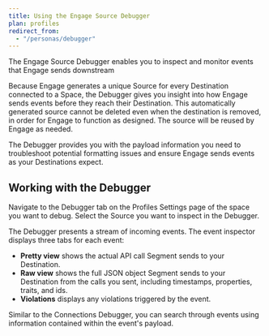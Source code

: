 ```yaml
---
title: Using the Engage Source Debugger
plan: profiles
redirect_from:
  - "/personas/debugger"
---
```


The Engage Source Debugger enables you to inspect and monitor events that Engage sends downstream

Because Engage generates a unique Source for every Destination connected to a Space, the Debugger gives you insight into how Engage sends events before they reach their Destination. This automatically generated source cannot be deleted even when the destination is removed, in order for Engage to function as designed. The source will be reused by Engage as needed.

The Debugger provides you with the payload information you need to troubleshoot potential formatting issues and ensure Engage sends events as your Destinations expect.

## Working with the Debugger

Navigate to the Debugger tab on the Profiles Settings page of the space you want to debug. Select the Source you want to inspect in the Debugger.

The Debugger presents a stream of incoming events. The event inspector displays three tabs for each event:

* **Pretty view** shows the actual API call Segment sends to your Destination.
* **Raw view** shows the full JSON object Segment sends to your Destination from the calls you sent, including timestamps, properties, traits, and ids.
* **Violations** displays any violations triggered by the event.

Similar to the Connections Debugger, you can search through events using information contained within the event's payload.
